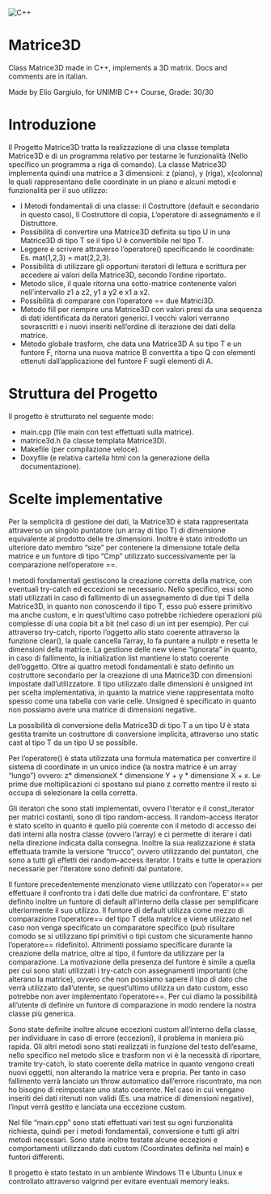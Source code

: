![C++](https://img.shields.io/static/v1?style=for-the-badge&message=C%2B%2B&color=00599C&logo=C%2B%2B&logoColor=FFFFFF&label=)
# Matrice3D
Class Matrice3D made in C++, implements a 3D matrix. Docs and comments are in italian.

Made by Elio Gargiulo, for UNIMIB C++ Course, Grade: 30/30
# Introduzione
Il Progetto Matrice3D tratta la realizzazione di una classe templata Matrice3D e di un
programma relativo per testarne le funzionalità (Nello specifico un programma a riga di
comando). La classe Matrice3D implementa quindi una matrice a 3 dimensioni: z (piano), y (riga),
x(colonna) le quali rappresentano delle coordinate in un piano e alcuni metodi e funzionalità per
il suo utilizzo:
- I Metodi fondamentali di una classe: il Costruttore (default e secondario in questo caso),
Il Costruttore di copia, L’operatore di assegnamento e il Distruttore.
- Possibilità di convertire una Matrice3D definita su tipo U in una Matrice3D di tipo T se il
tipo U è convertibile nel tipo T.
- Leggere e scrivere attraverso l’operatore() specificando le coordinate: Es. mat(1,2,3) =
mat(2,2,3).
- Possibilità di utilizzare gli opportuni iteratori di lettura e scrittura per accedere ai valori
della Matrice3D, secondo l’ordine riportato.
- Metodo slice, il quale ritorna una sotto-matrice contenente valori nell’intervallo z1 a z2,
y1 a y2 e x1 a x2.
- Possibilità di comparare con l’operatore == due Matrici3D.
- Metodo fill per riempire una Matrice3D con valori presi da una sequenza di dati
identificata da iteratori generici. I vecchi valori verranno sovrascritti e i nuovi inseriti
nell’ordine di iterazione dei dati della matrice.
- Metodo globale trasform, che data una Matrice3D A su tipo T e un funtore F, ritorna una
nuova matrice B convertita a tipo Q con elementi ottenuti dall’applicazione del funtore F
sugli elementi di A.

# Struttura del Progetto

Il progetto è strutturato nel seguente modo:
- main.cpp (file main con test effettuati sulla matrice).
- matrice3d.h (la classe templata Matrice3D).
- Makefile (per compilazione veloce).
- Doxyfile (e relativa cartella html con la generazione della documentazione).

# Scelte implementative
Per la semplicità di gestione dei dati, la Matrice3D è stata rappresentata attraverso un singolo
puntatore (un array di tipo T) di dimensione equivalente al prodotto delle tre dimensioni.
Inoltre è stato introdotto un ulteriore dato membro “size” per contenere la dimensione totale
della matrice e un funtore di tipo “Cmp” utilizzato successivamente per la comparazione
nell’operatore ==.

I metodi fondamentali gestiscono la creazione corretta della matrice, con eventuali try-catch
ed eccezioni se necessario. Nello specifico, essi sono stati utilizzati in caso di fallimento di un
assegnamento di due tipi T della Matrice3D, in quanto non conoscendo il tipo T, esso può
essere primitivo ma anche custom, e in quest’ultimo caso potrebbe richiedere operazioni più
complesse di una copia bit a bit (nel caso di un int per esempio). Per cui attraverso try-catch,
riporto l’oggetto allo stato coerente attraverso la funzione clear(), la quale cancella l’array, lo
fa puntare a nullptr e resetta le dimensioni della matrice. La gestione delle new viene
“ignorata” in quanto, in caso di fallimento, la initialization list mantiene lo stato coerente
dell’oggetto. Oltre ai quattro metodi fondamentali è stato definito un costruttore secondario
per la creazione di una Matrice3D con dimensioni impostate dall’utilizzatore. Il tipo utilizzato
dalle dimensioni è unsigned int per scelta implementativa, in quanto la matrice viene
rappresentata molto spesso come una tabella con varie celle. Unsigned è specificato in quanto
non possiamo avere una matrice di dimensioni negative.

La possibilità di conversione della Matrice3D di tipo T a un tipo U è stata gestita tramite un
costruttore di conversione implicita, attraverso uno static cast al tipo T da un tipo U se
possibile.

Per l’operatore() è stata utilizzata una formula matematica per convertire il sistema di
coordinate in un unico indice (la nostra matrice è un array “lungo”) ovvero: z* dimensioneX *
dimensione Y + y * dimensione X + x. Le prime due moltiplicazioni ci spostano sul piano z
corretto mentre il resto si occupa di selezionare la cella corretta.

Gli iteratori che sono stati implementati, ovvero l’iterator e il const_iterator per matrici
costanti, sono di tipo random-access. Il random-access iterator è stato scelto in quanto è
quello più coerente con il metodo di accesso dei dati interni alla nostra classe (ovvero l’array) e
ci permette di iterare i dati nella direzione indicata dalla consegna. Inoltre la sua realizzazione
è stata effettuata tramite la versione “trucco”, ovvero utilizzando dei puntatori, che sono a
tutti gli effetti dei random-access iterator. I traits e tutte le operazioni necessarie per
l’iteratore sono definiti dal puntatore.

Il funtore precedentemente menzionato viene utilizzato con l’operator== per effettuare il
confronto tra i dati delle due matrici da confrontare. E’ stato definito inoltre un funtore di
default all’interno della classe per semplificare ulteriormente il suo utilizzo. Il funtore di
default utilizza come mezzo di comparazione l’operatore== del tipo T della matrice e viene
utilizzato nel caso non venga specificato un comparatore specifico (può risultare comodo se si
utilizzano tipi primitivi o tipi custom che sicuramente hanno l’operatore== ridefinito).
Altrimenti possiamo specificare durante la creazione della matrice, oltre al tipo, il funtore da
utilizzare per la comparazione. La motivazione della presenza del funtore è simile a quella per
cui sono stati utilizzati i try-catch con assegnamenti importanti (che alterano la matrice),
ovvero che non possiamo sapere il tipo di dato che verrà utilizzato dall’utente, se quest’ultimo
utilizza un dato custom, esso potrebbe non aver implementato l’operatore==. Per cui diamo la
possibilità all’utente di definire un funtore di comparazione in modo rendere la nostra classe
più generica.

Sono state definite inoltre alcune eccezioni custom all’interno della classe, per individuare in
caso di errore (eccezioni), il problema in maniera più rapida.
Gli altri metodi sono stati realizzati in funzione del testo dell’esame, nello specifico nel metodo
slice e trasform non vi è la necessità di riportare, tramite try-catch, lo stato coerente della
matrice in quanto vengono creati nuovi oggetti, non alterando la matrice vera e propria. Per
tanto in caso fallimento verrà lanciato un throw automatico dall’errore riscontrato, ma non ho
bisogno di reimpostare uno stato coerente.
Nel caso in cui vengano inseriti dei dati ritenuti non validi (Es. una matrice di dimensioni
negative), l’input verrà gestito e lanciata una eccezione custom.

Nel file “main.cpp” sono stati effettuati vari test su ogni funzionalità richiesta, quindi per i
metodi fondamentali, conversione e tutti gli altri metodi necessari. Sono state inoltre testate
alcune eccezioni e comportamenti utilizzando dati custom (Coordinates definita nel main) e
funtori differenti.

Il progetto è stato testato in un ambiente Windows 11 e Ubuntu Linux e controllato
attraverso valgrind per evitare eventuali memory leaks.

